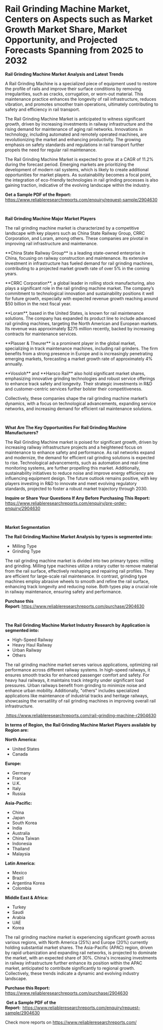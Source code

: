 <p><h1>Rail Grinding Machine Market, Centers on Aspects such as Market Growth Market Share, Market Opportunity, and Projected Forecasts Spanning from 2025 to 2032</h1></p><p><strong>Rail Grinding Machine Market Analysis and Latest Trends</strong></p>
<p><p>A Rail Grinding Machine is a specialized piece of equipment used to restore the profile of rails and improve their surface conditions by removing irregularities, such as cracks, corrugation, or worn-out material. This maintenance practice enhances the longevity of rail infrastructure, reduces vibration, and promotes smoother train operations, ultimately contributing to safety and efficiency in rail transport.</p><p>The Rail Grinding Machine Market is anticipated to witness significant growth, driven by increasing investments in railway infrastructure and the rising demand for maintenance of aging rail networks. Innovations in technology, including automated and remotely operated machines, are revolutionizing the market and enhancing productivity. The growing emphasis on safety standards and regulations in rail transport further propels the need for regular rail maintenance.</p><p>The Rail Grinding Machine Market is expected to grow at a CAGR of 11.2% during the forecast period. Emerging markets are prioritizing the development of modern rail systems, which is likely to create additional opportunities for market players. As sustainability becomes a focal point, the integration of eco-friendly technologies in rail grinding processes is also gaining traction, indicative of the evolving landscape within the industry.</p></p>
<p><strong>Get a Sample PDF of the Report:&nbsp;</strong> <a href="https://www.reliableresearchreports.com/enquiry/request-sample/2904630?utm_campaign=3265&utm_medium=2&utm_source=Github&utm_content=ia&utm_term=12032025&utm_id=rail-grinding-machine">https://www.reliableresearchreports.com/enquiry/request-sample/2904630</a></p>
<p>&nbsp;</p>
<p><strong>Rail Grinding Machine Major Market Players</strong></p>
<p><p>The rail grinding machine market is characterized by a competitive landscape with key players such as China State Railway Group, CRRC Corporation, and Loram, among others. These companies are pivotal in improving rail infrastructure and maintenance. </p><p>**China State Railway Group** is a leading state-owned enterprise in China, focusing on railway construction and maintenance. Its extensive investment in infrastructure has fueled demand for rail grinding machines, contributing to a projected market growth rate of over 5% in the coming years.</p><p>**CRRC Corporation**, a global leader in rolling stock manufacturing, also plays a significant role in the rail grinding machine market. The company’s commitment to technological innovation and sustainability positions it well for future growth, especially with expected revenue growth reaching around $50 billion in the next fiscal year.</p><p>**Loram**, based in the United States, is known for rail maintenance solutions. The company has expanded its product line to include advanced rail grinding machines, targeting the North American and European markets. Its revenue was approximately $275 million recently, backed by increasing contracts for maintenance services.</p><p>**Plasser & Theurer** is a prominent player in the global market, specializing in track maintenance machines, including rail grinders. The firm benefits from a strong presence in Europe and is increasingly penetrating emerging markets, forecasting a market growth rate of approximately 4% annually.</p><p>**Vossloh** and **Harsco Rail** also hold significant market shares, emphasizing innovative grinding technologies and robust service offerings to enhance track safety and longevity. Their strategic investments in R&D and customer-centric services further bolster their competitiveness.</p><p>Collectively, these companies shape the rail grinding machine market’s dynamics, with a focus on technological advancements, expanding service networks, and increasing demand for efficient rail maintenance solutions.</p></p>
<p>&nbsp;</p>
<p><strong>What Are The Key Opportunities For Rail Grinding Machine Manufacturers?</strong></p>
<p><p>The Rail Grinding Machine market is poised for significant growth, driven by increasing railway infrastructure projects and a heightened focus on maintenance to enhance safety and performance. As rail networks expand and modernize, the demand for efficient rail grinding solutions is expected to rise. Technological advancements, such as automation and real-time monitoring systems, are further propelling this market. Additionally, sustainability initiatives to reduce noise and improve energy efficiency are influencing equipment design. The future outlook remains positive, with key players investing in R&D to innovate and meet evolving regulatory standards, projected to foster a robust market trajectory through 2030.</p></p>
<p><strong>Inquire or Share Your Questions If Any Before Purchasing This Report:</strong> <a href="https://www.reliableresearchreports.com/enquiry/pre-order-enquiry/2904630?utm_campaign=3265&utm_medium=2&utm_source=Github&utm_content=ia&utm_term=12032025&utm_id=rail-grinding-machine">https://www.reliableresearchreports.com/enquiry/pre-order-enquiry/2904630</a></p>
<p>&nbsp;</p>
<p><strong>Market Segmentation</strong></p>
<p><strong>The Rail Grinding Machine Market Analysis by types is segmented into:</strong></p>
<p><ul><li>Milling Type</li><li>Grinding Type</li></ul></p>
<p><p>The rail grinding machine market is divided into two primary types: milling and grinding. Milling type machines utilize a rotary cutter to remove material from the rail surface, effectively reshaping and repairing rail profiles. They are efficient for large-scale rail maintenance. In contrast, grinding type machines employ abrasive wheels to smooth and refine the rail surface, enhancing track longevity and reducing noise. Both types play a crucial role in railway maintenance, ensuring safety and performance.</p></p>
<p><strong>Purchase this Report:&nbsp;</strong><a href="https://www.reliableresearchreports.com/purchase/2904630?utm_campaign=3265&utm_medium=2&utm_source=Github&utm_content=ia&utm_term=12032025&utm_id=rail-grinding-machine">https://www.reliableresearchreports.com/purchase/2904630</a></p>
<p>&nbsp;</p>
<p><strong>The Rail Grinding Machine Market Industry Research by Application is segmented into:</strong></p>
<p><ul><li>High-Speed Railway</li><li>Heavy Haul Railway</li><li>Urban Railway</li><li>Others</li></ul></p>
<p><p>The rail grinding machine market serves various applications, optimizing rail performance across different railway systems. In high-speed railways, it ensures smooth tracks for enhanced passenger comfort and safety. For heavy haul railways, it maintains track integrity under significant load pressures. Urban railways benefit from grinding to minimize noise and enhance urban mobility. Additionally, "others" includes specialized applications like maintenance of industrial tracks and heritage railways, showcasing the versatility of rail grinding machines in improving overall rail infrastructure.</p></p>
<p><a href="https://www.reliableresearchreports.com/rail-grinding-machine-r2904630?utm_campaign=3265&utm_medium=2&utm_source=Github&utm_content=ia&utm_term=12032025&utm_id=rail-grinding-machine">&nbsp;https://www.reliableresearchreports.com/rail-grinding-machine-r2904630</a></p>
<p><strong>In terms of Region, the Rail Grinding Machine Market Players available by Region are:</strong></p>
<p>
    <p> <strong> North America: </strong>
        <ul>
            <li>United States</li>
            <li>Canada</li>
        </ul>
        </p> 
    <p> <strong> Europe: </strong>
        <ul>
            <li>Germany</li>
            <li>France</li>
            <li>U.K.</li>
            <li>Italy</li>
            <li>Russia</li>
        </ul>
        </p> 
    <p> <strong> Asia-Pacific: </strong>
        <ul>
            <li>China</li>
            <li>Japan</li>
            <li>South Korea</li>
            <li>India</li>
            <li>Australia</li>
            <li>China Taiwan</li>
            <li>Indonesia</li>
            <li>Thailand</li>
            <li>Malaysia</li>
        </ul>
        </p> 
    <p> <strong> Latin America: </strong>
        <ul>
            <li>Mexico</li>
            <li>Brazil</li>
            <li>Argentina Korea</li>
            <li>Colombia</li>
        </ul>
        </p> 
    <p> <strong> Middle East & Africa: </strong>
        <ul>
            <li>Turkey</li>
            <li>Saudi</li>
            <li>Arabia</li>
            <li>UAE</li>
            <li>Korea</li>
        </ul>
    </p>
    </p>
<p><p>The rail grinding machine market is experiencing significant growth across various regions, with North America (25%) and Europe (20%) currently holding substantial market shares. The Asia-Pacific (APAC) region, driven by rapid urbanization and expanding rail networks, is projected to dominate the market, with an expected share of 30%. China's increasing investments in railway infrastructure further enhance its position within the APAC market, anticipated to contribute significantly to regional growth. Collectively, these trends indicate a dynamic and evolving industry landscape.</p></p>
<p><strong>Purchase this Report: </strong><a href="https://www.reliableresearchreports.com/purchase/2904630?utm_campaign=3265&utm_medium=2&utm_source=Github&utm_content=ia&utm_term=12032025&utm_id=rail-grinding-machine">https://www.reliableresearchreports.com/purchase/2904630</a></p>
<p>&nbsp;<strong>Get a Sample PDF of the Report:&nbsp;&nbsp;</strong><a href="https://www.reliableresearchreports.com/enquiry/request-sample/2904630?utm_campaign=3265&utm_medium=2&utm_source=Github&utm_content=ia&utm_term=12032025&utm_id=rail-grinding-machine">https://www.reliableresearchreports.com/enquiry/request-sample/2904630</a></p>
<p><strong></strong></p>
<p>Check more reports on <a href="https://www.reliableresearchreports.com/?utm_campaign=3265&utm_medium=2&utm_source=Github&utm_content=ia&utm_term=12032025&utm_id=rail-grinding-machine">https://www.reliableresearchreports.com/</a></p>